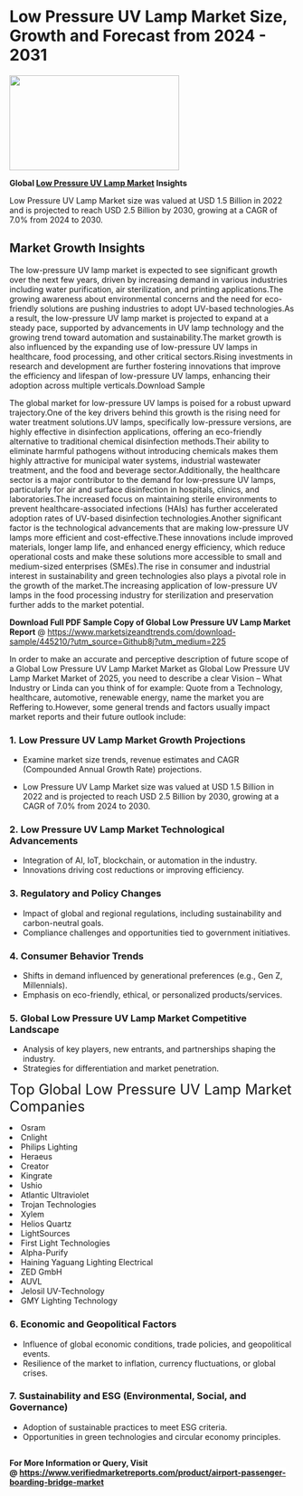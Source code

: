 <H1>Low Pressure UV Lamp Market Size, Growth and Forecast from 2024 - 2031</H1><img class="aligncenter size-medium wp-image-584254" src="https://thirdeyenews.in/wp-content/uploads/2024/09/Global-Market-Research-300x168.jpeg" alt="" width="300" height="168" /><p><strong>Global&nbsp;<a href="https://www.marketsizeandtrends.com/download-sample/445210/?utm_source=Github8j?utm_medium=225">Low Pressure UV Lamp Market</a> Insights</strong></p><p>Low Pressure UV Lamp Market size was valued at USD 1.5 Billion in 2022 and is projected to reach USD 2.5 Billion by 2030, growing at a CAGR of 7.0% from 2024 to 2030.</p><p><h2>Market Growth Insights</h2> <p>The low-pressure UV lamp market is expected to see significant growth over the next few years, driven by increasing demand in various industries including water purification, air sterilization, and printing applications.The growing awareness about environmental concerns and the need for eco-friendly solutions are pushing industries to adopt UV-based technologies.As a result, the low-pressure UV lamp market is projected to expand at a steady pace, supported by advancements in UV lamp technology and the growing trend toward automation and sustainability.The market growth is also influenced by the expanding use of low-pressure UV lamps in healthcare, food processing, and other critical sectors.Rising investments in research and development are further fostering innovations that improve the efficiency and lifespan of low-pressure UV lamps, enhancing their adoption across multiple verticals.Download Sample </p> <p>The global market for low-pressure UV lamps is poised for a robust upward trajectory.One of the key drivers behind this growth is the rising need for water treatment solutions.UV lamps, specifically low-pressure versions, are highly effective in disinfection applications, offering an eco-friendly alternative to traditional chemical disinfection methods.Their ability to eliminate harmful pathogens without introducing chemicals makes them highly attractive for municipal water systems, industrial wastewater treatment, and the food and beverage sector.Additionally, the healthcare sector is a major contributor to the demand for low-pressure UV lamps, particularly for air and surface disinfection in hospitals, clinics, and laboratories.The increased focus on maintaining sterile environments to prevent healthcare-associated infections (HAIs) has further accelerated adoption rates of UV-based disinfection technologies.Another significant factor is the technological advancements that are making low-pressure UV lamps more efficient and cost-effective.These innovations include improved materials, longer lamp life, and enhanced energy efficiency, which reduce operational costs and make these solutions more accessible to small and medium-sized enterprises (SMEs).The rise in consumer and industrial interest in sustainability and green technologies also plays a pivotal role in the growth of the market.The increasing application of low-pressure UV lamps in the food processing industry for sterilization and preservation further adds to the market potential.</p><p><span class=""><strong>Download Full PDF Sample Copy of Global Low Pressure UV Lamp Market Report</strong> @ <a href="https://www.marketsizeandtrends.com/download-sample/445210/?utm_source=Github8j?utm_medium=225" target="_blank">https://www.marketsizeandtrends.com/download-sample/445210/?utm_source=Github8j?utm_medium=225</a></span></p><p>In order to make an accurate and perceptive description of future scope of a Global&nbsp;Low Pressure UV Lamp Market Market as Global&nbsp;Low Pressure UV Lamp Market Market of 2025, you need to describe a clear Vision &ndash; What Industry or Linda can you think of for example: Quote from a Technology, healthcare, automotive, renewable energy, name the market you are Reffering to.However, some general trends and factors usually impact market reports and their future outlook include:</p><h3>1.&nbsp;<strong>Low Pressure UV Lamp Market Growth Projections</strong></h3><ul><li>Examine market size trends, revenue estimates and CAGR (Compounded Annual Growth Rate) projections.</li><li><p>Low Pressure UV Lamp Market size was valued at USD 1.5 Billion in 2022 and is projected to reach USD 2.5 Billion by 2030, growing at a CAGR of 7.0% from 2024 to 2030.</p></li></ul><h3>2.&nbsp;<strong>Low Pressure UV Lamp Market Technological Advancements</strong></h3><ul><li>Integration of AI, IoT, blockchain, or automation in the industry.</li><li>Innovations driving cost reductions or improving efficiency.</li></ul><h3>3.&nbsp;<strong>Regulatory and Policy Changes</strong></h3><ul><li>Impact of global and regional regulations, including sustainability and carbon-neutral goals.</li><li>Compliance challenges and opportunities tied to government initiatives.</li></ul><h3>4.&nbsp;<strong>Consumer Behavior Trends</strong></h3><ul><li>Shifts in demand influenced by generational preferences (e.g., Gen Z, Millennials).</li><li>Emphasis on eco-friendly, ethical, or personalized products/services.</li></ul><h3>5.&nbsp;<strong>Global Low Pressure UV Lamp Market Competitive Landscape</strong></h3><ul><li>Analysis of key players, new entrants, and partnerships shaping the industry.</li><li>Strategies for differentiation and market penetration.</li></ul><p data-pm-slice="1 1 []"><span style="color: inherit; font-family: inherit; font-size: 25px;">Top Global Low Pressure UV Lamp Market Companies</span></p><div class="" data-test-id=""><p><li>Osram</li><li> Cnlight</li><li> Philips Lighting</li><li> Heraeus</li><li> Creator</li><li> Kingrate</li><li> Ushio</li><li> Atlantic Ultraviolet</li><li> Trojan Technologies</li><li> Xylem</li><li> Helios Quartz</li><li> LightSources</li><li> First Light Technologies</li><li> Alpha-Purify</li><li> Haining Yaguang Lighting Electrical</li><li> ZED GmbH</li><li> AUVL</li><li> Jelosil UV-Technology</li><li> GMY Lighting Technology</li></p></div><h3>6.&nbsp;<strong>Economic and Geopolitical Factors</strong></h3><ul><li>Influence of global economic conditions, trade policies, and geopolitical events.</li><li>Resilience of the market to inflation, currency fluctuations, or global crises.</li></ul><h3>7.&nbsp;<strong>Sustainability and ESG (Environmental, Social, and Governance)</strong></h3><ul><li>Adoption of sustainable practices to meet ESG criteria.</li><li>Opportunities in green technologies and circular economy principles.</li></ul><h2><strong style="font-size: 14px;">For More Information or Query, Visit @&nbsp;</strong><a style="background-color: #ffffff; font-size: 14px;" href="https://www.marketsizeandtrends.com/report/low-pressure-uv-lamp-market/" target="_blank">https://www.verifiedmarketreports.com/product/airport-passenger-boarding-bridge-market</a></h2>